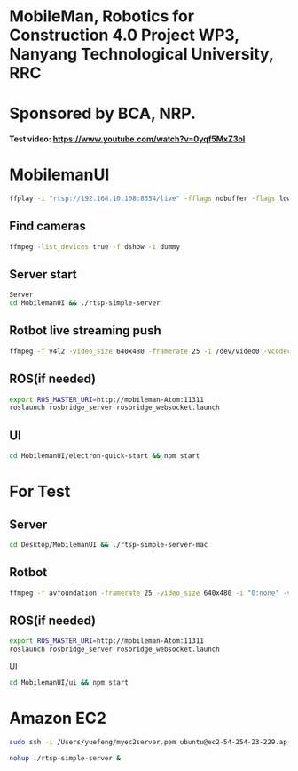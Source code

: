 # MobileMan, Robotics for Construction 4.0 Project WP3, Nanyang Technological University, RRC 
# Sponsored by BCA, NRP. 
#### Test video: https://www.youtube.com/watch?v=0yqf5MxZ3oI
# MobilemanUI

~~~bash
ffplay -i "rtsp://192.168.10.108:8554/live" -fflags nobuffer -flags low_delay -framedrop
~~~

## Find cameras
~~~bash
ffmpeg -list_devices true -f dshow -i dummy
~~~

## Server start
~~~bash
Server
cd MobilemanUI && ./rtsp-simple-server
~~~
## Rotbot live streaming push
~~~bash
ffmpeg -f v4l2 -video_size 640x480 -framerate 25 -i /dev/video0 -vcodec libx264 -tune zerolatency -preset ultrafast -f rtsp rtsp://192.168.10.40:8554/live 
~~~

## ROS(if needed)
~~~bash
export ROS_MASTER_URI=http://mobileman-Atom:11311
roslaunch rosbridge_server rosbridge_websocket.launch
~~~

## UI
~~~bash
cd MobilemanUI/electron-quick-start && npm start 
~~~

# For Test
## Server
~~~bash
cd Desktop/MobilemanUI && ./rtsp-simple-server-mac
~~~

## Rotbot
~~~bash
ffmpeg -f avfoundation -framerate 25 -video_size 640x480 -i "0:none" -vcodec libx264 -preset ultrafast -tune zerolatency -pix_fmt uyvy422 -f rtsp rtsp://54.254.23.229:8554/live
~~~

## ROS(if needed)
~~~bash
export ROS_MASTER_URI=http://mobileman-Atom:11311
roslaunch rosbridge_server rosbridge_websocket.launch
~~~
UI
~~~bash
cd MobilemanUI/ui && npm start 
~~~

# Amazon EC2
~~~bash
sudo ssh -i /Users/yuefeng/myec2server.pem ubuntu@ec2-54-254-23-229.ap-southeast-1.compute.amazonaws.com
~~~
~~~bash
nohup ./rtsp-simple-server &  
~~~
